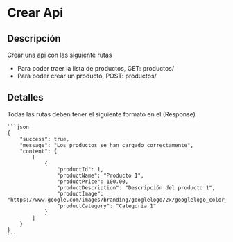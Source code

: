 # Crear Api 

## Descripción

Crear una api con las siguiente rutas
- Para poder traer la lista de productos, GET: productos/
- Para poder crear un producto, POST: productos/

## Detalles

Todas las rutas deben tener el siguiente formato en el (Response)
    
    ```json
    {
        "success": true,
        "message": "Los productos se han cargado correctamente",
        "content": {
            [
                {
                    "productId": 1,
                    "productName": "Producto 1",
                    "productPrice": 100.00,
                    "productDescription": "Descripción del producto 1",
                    "productImage": "https://www.google.com/images/branding/googlelogo/2x/googlelogo_color_272x92dp.png",
                    "productCategory": "Categoria 1"
                }
            ]
        }
    }
    ```